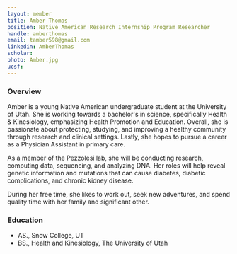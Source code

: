 ```yaml
---
layout: member
title: Amber Thomas
position: Native American Research Internship Program Researcher
handle: amberthomas
email: tamber598@gmail.com
linkedin: AmberThomas
scholar: 
photo: Amber.jpg
ucsf: 
---
```


### Overview

Amber is a young Native American undergraduate student at the University of Utah. She is working towards a bachelor's in science, specifically Health & Kinesiology,  emphasizing Health Promotion and Education. Overall, she is passionate about protecting, studying, and improving a healthy community through research and clinical settings. Lastly, she hopes to pursue a career as a Physician Assistant in primary care. 

As a member of the Pezzolesi lab, she will be conducting research, computing data, sequencing, and analyzing DNA. Her roles will help reveal genetic information and mutations that can cause diabetes, diabetic complications, and chronic kidney disease. 

During her free time, she likes to work out, seek new adventures, and spend quality time with her family and significant other. 

### Education
  - AS.,  Snow College, UT
  - BS., Health and Kinesiology, The University of Utah

